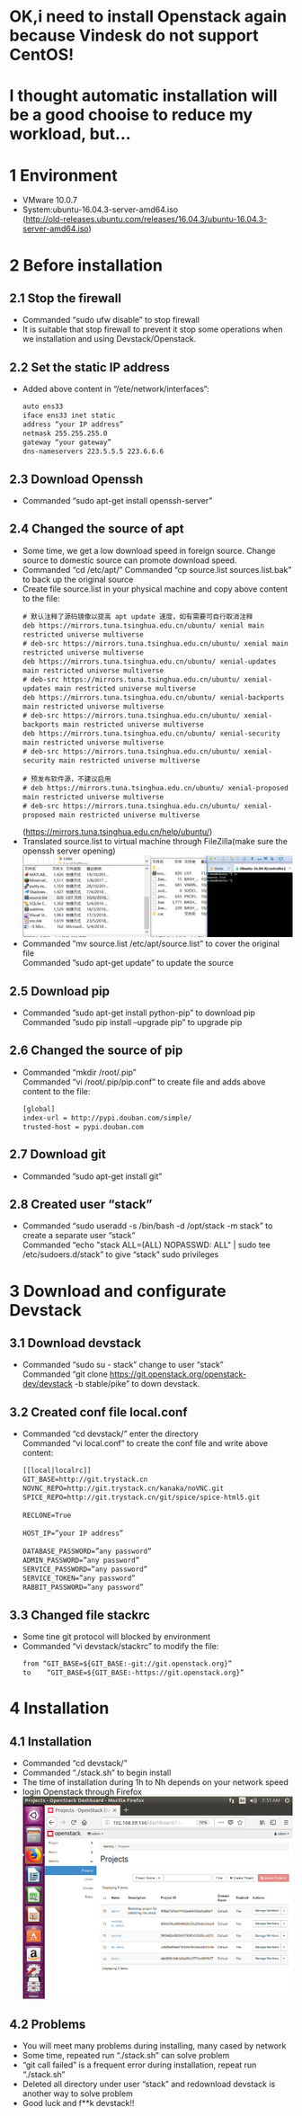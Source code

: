 # OK,i need to install Openstack again because Vindesk do not support CentOS!
# I thought automatic installation will be a good chooise to reduce my workload, but...
# 1 Environment
-	VMware 10.0.7
-	System:ubuntu-16.04.3-server-amd64.iso  
(http://old-releases.ubuntu.com/releases/16.04.3/ubuntu-16.04.3-server-amd64.iso)
# 2 Before installation
## 2.1 Stop the firewall
- Commanded “sudo ufw disable” to stop firewall
- It is suitable that stop firewall to prevent it stop some operations when we installation and using Devstack/Openstack.
## 2.2 Set the static IP address
- Added above content in “/ete/network/interfaces”:
  ```
  auto ens33
  iface ens33 inet static
  address “your IP address”
  netmask 255.255.255.0
  gateway “your gateway”
  dns-nameservers 223.5.5.5 223.6.6.6
  ```
 
## 2.3 Download Openssh
- Commanded “sudo apt-get install openssh-server”
## 2.4 Changed the source of apt
- Some time, we get a low download speed in foreign source. Change source to domestic source can promote download speed.
- Commanded “cd /etc/apt/”
Commanded “cp source.list sources.list.bak” to back up the original source
- Create file source.list in your physical machine and copy above content to the file:  
  ```
  # 默认注释了源码镜像以提高 apt update 速度，如有需要可自行取消注释
  deb https://mirrors.tuna.tsinghua.edu.cn/ubuntu/ xenial main restricted universe multiverse
  # deb-src https://mirrors.tuna.tsinghua.edu.cn/ubuntu/ xenial main restricted universe multiverse
  deb https://mirrors.tuna.tsinghua.edu.cn/ubuntu/ xenial-updates main restricted universe multiverse
  # deb-src https://mirrors.tuna.tsinghua.edu.cn/ubuntu/ xenial-updates main restricted universe multiverse
  deb https://mirrors.tuna.tsinghua.edu.cn/ubuntu/ xenial-backports main restricted universe multiverse
  # deb-src https://mirrors.tuna.tsinghua.edu.cn/ubuntu/ xenial-backports main restricted universe multiverse
  deb https://mirrors.tuna.tsinghua.edu.cn/ubuntu/ xenial-security main restricted universe multiverse
  # deb-src https://mirrors.tuna.tsinghua.edu.cn/ubuntu/ xenial-security main restricted universe multiverse
  
  # 预发布软件源，不建议启用
  # deb https://mirrors.tuna.tsinghua.edu.cn/ubuntu/ xenial-proposed main restricted universe multiverse
  # deb-src https://mirrors.tuna.tsinghua.edu.cn/ubuntu/ xenial-proposed main restricted universe multiverse
  ```  
  (https://mirrors.tuna.tsinghua.edu.cn/help/ubuntu/)
- Translated source.list to virtual machine through FileZilla(make sure the openssh server opening)
  ![](images/translate_source.list.png)
- Commanded ”mv source.list /etc/apt/source.list” to cover the original file  
  Commanded ”sudo apt-get update” to update the source
## 2.5 Download pip
- Commanded ”sudo apt-get install python-pip” to download pip  
  Commanded ”sudo pip install –upgrade pip” to upgrade pip
## 2.6 Changed the source of pip
- Commanded “mkdir /root/.pip”  
  Commanded “vi /root/.pip/pip.conf” to create file and adds above content to the file:
  ```
  [global]
  index-url = http://pypi.douban.com/simple/
  trusted-host = pypi.douban.com
  ```
## 2.7 Download git
- Commanded ”sudo apt-get install git”
## 2.8 Created user “stack”
- Commanded “sudo useradd -s /bin/bash -d /opt/stack -m stack” to create a separate user “stack”  
  Commanded “echo "stack ALL=(ALL) NOPASSWD: ALL" | sudo tee /etc/sudoers.d/stack” to give “stack” sudo privileges
# 3 Download and configurate Devstack
## 3.1 Download devstack
- Commanded “sudo su - stack” change to user “stack”  
  Commanded “git clone https://git.openstack.org/openstack-dev/devstack -b stable/pike” to down devstack.
## 3.2	Created conf file local.conf
- Commanded “cd devstack/” enter the directory  
  Commanded “vi local.conf” to create the conf file and write above content:
  ```
  [[local|localrc]]
  GIT_BASE=http://git.trystack.cn
  NOVNC_REPO=http://git.trystack.cn/kanaka/noVNC.git
  SPICE_REPO=http://git.trystack.cn/git/spice/spice-html5.git

  RECLONE=True

  HOST_IP=”your IP address”

  DATABASE_PASSWORD=”any password”
  ADMIN_PASSWORD=”any password”
  SERVICE_PASSWORD=”any password”
  SERVICE_TOKEN=”any password”
  RABBIT_PASSWORD=”any password”
  ```
## 3.3	Changed file stackrc
- Some tine git protocol will blocked by environment
- Commanded “vi devstack/stackrc” to modify the file:
  ```
  from “GIT_BASE=${GIT_BASE:-git://git.openstack.org}”
  to    “GIT_BASE=${GIT_BASE:-https://git.openstack.org}”
  ```
 
# 4 Installation
## 4.1 Installation
- Commanded “cd devstack/”
- Commanded “./stack.sh” to begin install
- The time of installation during 1h to Nh depends on your network speed 
- login Openstack through Firefox  
  ![](images/2018-06-11_17-56-02.png)
## 4.2 Problems
- You will meet many problems during installing, many cased by network
- Some time, repeated run “./stack.sh” can solve problem
- “git call failed” is a frequent error during installation, repeat run “./stack.sh”
- Deleted all directory under user “stack” and redownload devstack is another way to solve problem
- Good luck and f**k devstack!!

